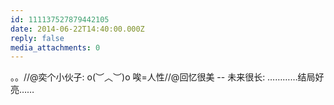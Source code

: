 ```yaml
---
id: 111137527879442105
date: 2014-06-22T14:40:00.000Z
reply: false
media_attachments: 0
---
```


。。//@奕个小伙子: o(︶︿︶)o 唉=人性//@回忆很美 -- 未来很长: …………结局好亮……


